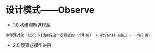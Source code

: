 # 设计模式——Observe

* 1.0 初级观察这模型
```
事件源对象（Kid，kid拥有这个观察者的一个引用） + obverse（接口 + 一堆子类）
```
* 2.0 观察这模型进阶
